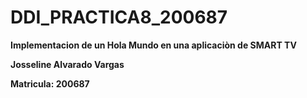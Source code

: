 # DDI_PRACTICA8_200687

**Implementacion de un Hola Mundo en una aplicaciòn de SMART TV**

**Josseline Alvarado Vargas**

**Matricula: 200687**
